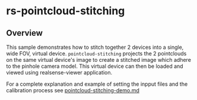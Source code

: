 # rs-pointcloud-stitching

## Overview

This sample demonstrates how to stitch together 2 devices into a single, wide FOV, virtual device.
`pointcloud-stitching` projects the 2 pointclouds on the same virtual device's image to create a stitched image which adhere to the pinhole camera model. This virtual device can then be loaded and viewed using realsense-viewer application. 

For a complete explanation and example of setting the inpput files and the calibration process see [pointcloud-stitching-demo.md](doc/pointcloud-stitching-demo.md)
